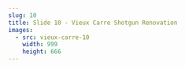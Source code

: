 ```yaml
---
slug: 10
title: Slide 10 - Vieux Carre Shotgun Renovation
images:
  - src: vieux-carre-10
    width: 999
    height: 666
---
```

